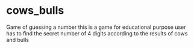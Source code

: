 # cows_bulls
Game of guessing a number
this is a game for educational purpose 
user has to find the secret number of 4 digits according to the results of cows and bulls
